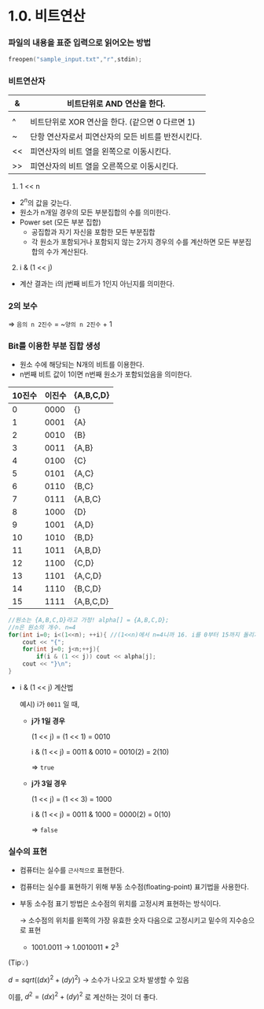 # 1.0. 비트연산

### 파일의 내용을 표준 입력으로 읽어오는 방법

```cpp
freopen("sample_input.txt","r",stdin);
```

### 비트연산자

| & | 비트단위로 AND 연산을 한다. |
| --- | --- |
| | | 비트단위로 OR 연산을 한다. |
| ^ | 비트단위로 XOR 연산을 한다. (같으면 0 다르면 1) |
| ~ | 단항 연산자로서 피연산자의 모든 비트를 반전시킨다. |
| << | 피연산자의 비트 열을 왼쪽으로 이동시킨다. |
| >> | 피연산자의 비트 열을 오른쪽으로 이동시킨다. |

1) 1 << n

- $2^n$의 값을 갖는다.
- 원소가 n개일 경우의 모든 부분집합의 수를 의미한다.
- Power set (모든 부분 집합)
    - 공집합과 자기 자신을 포함한 모든 부분집합
    - 각 원소가 포함되거나 포함되지 않는 2가지 경우의 수를 계산하면 모든 부분집합의 수가 계산된다.

2) i & (1 << j)

- 계산 결과는 i의 j번째 비트가 1인지 아닌지를 의미한다.

### 2의 보수

⇒  `음의 n 2진수` = ~`양의 n 2진수` + 1

### Bit를 이용한 부분 집합 생성

- 원소 수에 해당되는 N개의 비트를 이용한다.
- n번째 비트 값이 1이면 n번째 원소가 포함되었음을 의미한다.

| 10진수 | 이진수 | {A,B,C,D} |
| --- | --- | --- |
| 0 | 0000 | {} |
| 1 | 0001 | {A} |
| 2 | 0010 | {B} |
| 3 | 0011 | {A,B} |
| 4 | 0100 | {C} |
| 5 | 0101 | {A,C} |
| 6 | 0110 | {B,C} |
| 7 | 0111 | {A,B,C} |
| 8 | 1000 | {D} |
| 9 | 1001 | {A,D} |
| 10 | 1010 | {B,D} |
| 11 | 1011 | {A,B,D} |
| 12 | 1100 | {C,D} |
| 13 | 1101 | {A,C,D} |
| 14 | 1110 | {B,C,D} |
| 15 | 1111 | {A,B,C,D} |

```cpp
//원소는 {A,B,C,D}라고 가정! alpha[] = {A,B,C,D}; 
//n은 원소의 개수. n=4
for(int i=0; i<(1<<n); ++i){ //(1<<n)에서 n=4니까 16. i를 0부터 15까지 돌리기
	cout << "{";
	for(int j=0; j<n;++j){
		if(i & (1 << j)) cout << alpha[j];
	cout << "}\n"; 
}
```

- i & (1 << j) 계산법
    
    예시) i가 `0011` 일 때, 
    
    - **j가 1일 경우**
        
        (1 << j) = (1 << 1) = 0010
        
        i & (1 << j) = 0011 & 0010 = 0010(2) = 2(10)
        
        ⇒ `true`
        
    - **j가 3일 경우**
        
        (1 << j) = (1 << 3) = 1000
        
        i & (1 << j) = 0011 & 1000 = 0000(2) = 0(10)
        
        ⇒ `false`
        

### 실수의 표현

- 컴퓨터는 실수를 `근사적으로` 표현한다.
- 컴퓨터는 실수를 표현하기 위해 부동 소수점(floating-point) 표기법을 사용한다.
- 부동 소수점 표기 방법은 소수점의 위치를 고정시켜 표현하는 방식이다.
    
    → 소수점의 위치를 왼쪽의 가장 유효한 숫자 다음으로 고정시키고 밑수의 지수승으로 표현
    
    - 1001.0011 → 1.0010011 * $2^3$

(Tip💡)

$d =sqrt((dx)^2 + (dy)^2)$ → 소수가 나오고 오차 발생할 수 있음

이를, $d^2 = (dx)^2 + (dy)^2$  로 계산하는 것이 더 좋다.